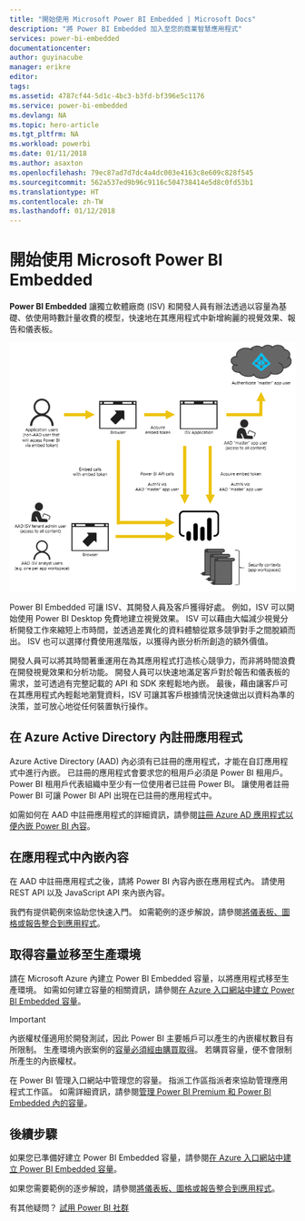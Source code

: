 ```yaml
---
title: "開始使用 Microsoft Power BI Embedded | Microsoft Docs"
description: "將 Power BI Embedded 加入至您的商業智慧應用程式"
services: power-bi-embedded
documentationcenter: 
author: guyinacube
manager: erikre
editor: 
tags: 
ms.assetid: 4787cf44-5d1c-4bc3-b3fd-bf396e5c1176
ms.service: power-bi-embedded
ms.devlang: NA
ms.topic: hero-article
ms.tgt_pltfrm: NA
ms.workload: powerbi
ms.date: 01/11/2018
ms.author: asaxton
ms.openlocfilehash: 79ec87ad7d7dc4a4dc003e4163c8e609c828f545
ms.sourcegitcommit: 562a537ed9b96c9116c504738414e5d8c0fd53b1
ms.translationtype: HT
ms.contentlocale: zh-TW
ms.lasthandoff: 01/12/2018
---
```

# <a name="get-started-with-microsoft-power-bi-embedded"></a>開始使用 Microsoft Power BI Embedded

**Power BI Embedded** 讓獨立軟體廠商 (ISV) 和開發人員有辦法透過以容量為基礎、依使用時數計量收費的模型，快速地在其應用程式中新增絢麗的視覺效果、報告和儀表板。

![內嵌流程圖](media/get-started/introduction.png)

Power BI Embedded 可讓 ISV、其開發人員及客戶獲得好處。 例如，ISV 可以開始使用 Power BI Desktop 免費地建立視覺效果。 ISV 可以藉由大幅減少視覺分析開發工作來縮短上市時間，並透過差異化的資料體驗從眾多競爭對手之間脫穎而出。 ISV 也可以選擇付費使用進階版，以獲得內嵌分析所創造的額外價值。

開發人員可以將其時間著重運用在為其應用程式打造核心競爭力，而非將時間浪費在開發視覺效果和分析功能。 開發人員可以快速地滿足客戶對於報告和儀表板的需求，並可透過有完整記載的 API 和 SDK 來輕鬆地內嵌。 最後，藉由讓客戶可在其應用程式內輕鬆地瀏覽資料，ISV 可讓其客戶根據情況快速做出以資料為準的決策，並可放心地從任何裝置執行操作。

## <a name="register-an-application-within-azure-active-directory"></a>在 Azure Active Directory 內註冊應用程式

Azure Active Directory (AAD) 內必須有已註冊的應用程式，才能在自訂應用程式中進行內嵌。 已註冊的應用程式會要求您的租用戶必須是 Power BI 租用戶。 Power BI 租用戶代表組織中至少有一位使用者已註冊 Power BI。 讓使用者註冊 Power BI 可讓 Power BI API 出現在已註冊的應用程式中。

如需如何在 AAD 中註冊應用程式的詳細資訊，請參閱[註冊 Azure AD 應用程式以便內嵌 Power BI 內容](https://powerbi.microsoft.com/documentation/powerbi-developer-register-app/)。

## <a name="embed-content-in-your-application"></a>在應用程式中內嵌內容

在 AAD 中註冊應用程式之後，請將 Power BI 內容內嵌在應用程式內。 請使用 REST API 以及 JavaScript API 來內嵌內容。

我們有提供範例來協助您快速入門。 如需範例的逐步解說，請參閱[將儀表板、圖格或報告整合到應用程式](https://powerbi.microsoft.com/documentation/powerbi-developer-embed-sample-app-owns-data/)。

## <a name="get-capacity-and-move-to-production"></a>取得容量並移至生產環境

請在 Microsoft Azure 內建立 Power BI Embedded 容量，以將應用程式移至生產環境。 如需如何建立容量的相關資訊，請參閱[在 Azure 入口網站中建立 Power BI Embedded 容量](create-capacity.md)。

> [!IMPORTANT]
> 內嵌權杖僅適用於開發測試，因此 Power BI 主要帳戶可以產生的內嵌權杖數目有所限制。 生產環境內嵌案例的[容量必須經由購買取得](https://docs.microsoft.com/power-bi/developer/embedded-faq#technical)。 若購買容量，便不會限制所產生的內嵌權杖。

在 Power BI 管理入口網站中管理您的容量。 指派工作區指派者來協助管理應用程式工作區。 如需詳細資訊，請參閱[管理 Power BI Premium 和 Power BI Embedded 內的容量](https://powerbi.microsoft.com/documentation/powerbi-admin-premium-manage/)。

## <a name="next-steps"></a>後續步驟

如果您已準備好建立 Power BI Embedded 容量，請參閱[在 Azure 入口網站中建立 Power BI Embedded 容量](create-capacity.md)。

如果您需要範例的逐步解說，請參閱[將儀表板、圖格或報告整合到應用程式](https://powerbi.microsoft.com/documentation/powerbi-developer-embed-sample-app-owns-data/)。

有其他疑問？ [試用 Power BI 社群](http://community.powerbi.com/)
